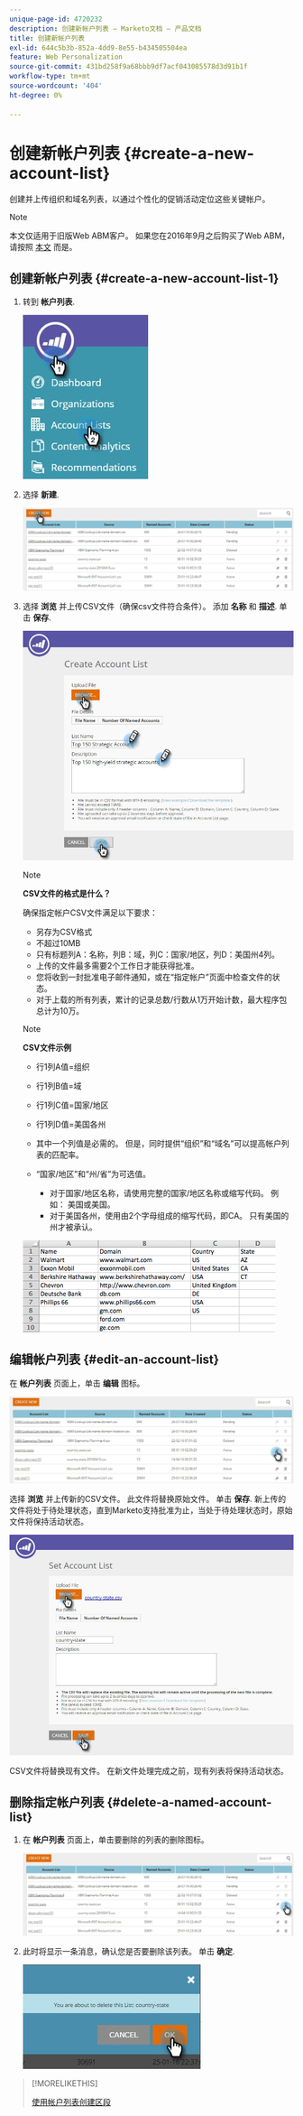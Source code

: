 ```yaml
---
unique-page-id: 4720232
description: 创建新帐户列表 — Marketo文档 — 产品文档
title: 创建新帐户列表
exl-id: 644c5b3b-852a-4dd9-8e55-b434505504ea
feature: Web Personalization
source-git-commit: 431bd258f9a68bbb9df7acf043085578d3d91b1f
workflow-type: tm+mt
source-wordcount: '404'
ht-degree: 0%

---
```


# 创建新帐户列表 {#create-a-new-account-list}

创建并上传组织和域名列表，以通过个性化的促销活动定位这些关键帐户。

>[!NOTE]
>
>本文仅适用于旧版Web ABM客户。 如果您在2016年9月之后购买了Web ABM，请按照 [本文](https://docs.marketo.com/display/DOCS/Account+Lists#AccountLists-CreateaNewAccountList) 而是。

## 创建新帐户列表 {#create-a-new-account-list-1}

1. 转到 **帐户列表**.

   ![](assets/dropdown-account-lists-hand.jpg)

1. 选择 **新建**.

   ![](assets/create-new-account-list-hand.jpg)

1. 选择 **浏览** 并上传CSV文件（确保csv文件符合条件）。 添加 **名称** 和 **描述**. 单击 **保存**.

   ![](assets/create-account-list-hands.jpg)

   >[!NOTE]
   >
   >**CSV文件的格式是什么？**
   >
   >确保指定帐户CSV文件满足以下要求：
   >
   >* 另存为CSV格式
   >* 不超过10MB
   >* 只有标题列A：名称，列B：域，列C：国家/地区，列D：美国州4列。
   >* 上传的文件最多需要2个工作日才能获得批准。
   >* 您将收到一封批准电子邮件通知，或在“指定帐户”页面中检查文件的状态。
   >* 对于上载的所有列表，累计的记录总数/行数从1万开始计数，最大程序包总计为10万。

   >[!NOTE]
   >
   >**CSV文件示例**
   >
   >* 行1列A值=组织
   >* 行1列B值=域
   >* 行1列C值=国家/地区
   >* 行1列D值=美国各州
   >* 其中一个列值是必需的。 但是，同时提供“组织”和“域名”可以提高帐户列表的匹配率。
   >* “国家/地区”和“州/省”为可选值。
   >
   >   * 对于国家/地区名称，请使用完整的国家/地区名称或缩写代码。 例如： 美国或美国。
   >   * 对于美国各州，使用由2个字母组成的缩写代码，即CA。 只有美国的州才被承认。
   >
   >![](assets/image2015-2-25-12-3a19-3a10.png)

## 编辑帐户列表 {#edit-an-account-list}

在 **帐户列表** 页面上，单击 **编辑** 图标。

![](assets/create-new-account-list-edit.jpg)

选择 **浏览** 并上传新的CSV文件。 此文件将替换原始文件。 单击 **保存**. 新上传的文件将处于待处理状态，直到Marketo支持批准为止，当处于待处理状态时，原始文件将保持活动状态。

![](assets/set-account-list-edit-hands.jpg)

CSV文件将替换现有文件。 在新文件处理完成之前，现有列表将保持活动状态。

## 删除指定帐户列表 {#delete-a-named-account-list}

1. 在 **帐户列表** 页面上，单击要删除的列表的删除图标。

   ![](assets/create-new-account-list-delete.jpg)

1. 此时将显示一条消息，确认您是否要删除该列表。 单击 **确定**.

   ![](assets/delete-notification-hand.jpg)

>[!MORELIKETHIS]
>
>[使用帐户列表创建区段](/help/marketo/product-docs/web-personalization/account-based-web-marketing/create-a-segment-using-an-account-list.md)
